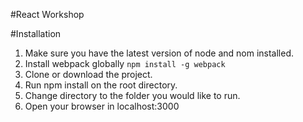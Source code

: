 #React Workshop

#Installation

1. Make sure you have the latest version of node and nom installed.
2. Install webpack globally `npm install -g webpack`
3. Clone or download the project.
4. Run npm install on the root directory.
5. Change directory to the folder you would like to run.
6. Open your browser in localhost:3000